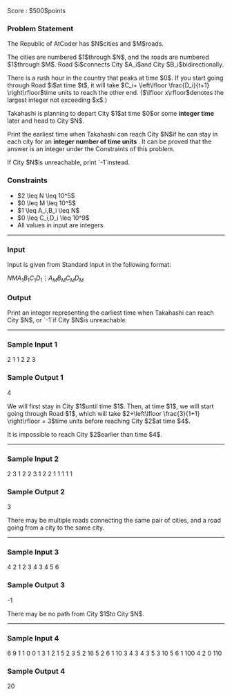 
<div>

<span>

<span>

<p>
Score : $500$points
</p>

<div>

<section>

### **Problem Statement**

<p>
The Republic of AtCoder has $N$cities and $M$roads.
</p>

<p>
The cities are numbered $1$through $N$, and the roads are numbered $1$through $M$. Road $i$connects City $A_i$and City $B_i$bidirectionally.
</p>

<p>
There is a rush hour in the country that peaks at time $0$. If you start going through Road $i$at time $t$, it will take $C_i+ \left\lfloor \frac{D_i}{t+1} \right\rfloor$time units to reach the other end. ($\lfloor x\rfloor$denotes the largest integer not exceeding $x$.)
</p>

<p>
Takahashi is planning to depart City $1$at time $0$or some 
<strong>
integer time
</strong>
later and head to City $N$.
</p>

<p>
Print the earliest time when Takahashi can reach City $N$if he can stay in each city for an 
<strong>
integer number of time units
</strong>
. It can be proved that the answer is an integer under the Constraints of this problem.
</p>

<p>
If City $N$is unreachable, print `-1`instead.
</p>

</section>

</div>

<div>

<section>

### **Constraints**

<ul>

<li>
$2 \leq N \leq 10^5$
</li>

<li>
$0 \leq M \leq 10^5$
</li>

<li>
$1 \leq A_i,B_i \leq N$
</li>

<li>
$0 \leq C_i,D_i \leq 10^9$
</li>

<li>
All values in input are integers.
</li>

</ul>

</section>

</div>

---

<div>

<div>

<section>

### **Input**

<p>
Input is given from Standard Input in the following format:
</p>

<div>

$N$$M$$A_1$$B_1$$C_1$$D_1$$\vdots$$A_M$$B_M$$C_M$$D_M$
</div>

</section>

</div>

<div>

<section>

### **Output**

<p>
Print an integer representing the earliest time when Takahashi can reach City $N$, or `-1`if City $N$is unreachable.
</p>

</section>

</div>

</div>

---

<div>

<section>

### **Sample Input 1**

<div>

2 1
1 2 2 3

</div>

</section>

</div>

<div>

<section>

### **Sample Output 1**

<div>

4

</div>

<p>
We will first stay in City $1$until time $1$. Then, at time $1$, we will start going through Road $1$, which will take $2+\left\lfloor \frac{3}{1+1} \right\rfloor = 3$time units before reaching City $2$at time $4$.
</p>

<p>
It is impossible to reach City $2$earlier than time $4$.
</p>

</section>

</div>

---

<div>

<section>

### **Sample Input 2**

<div>

2 3
1 2 2 3
1 2 2 1
1 1 1 1

</div>

</section>

</div>

<div>

<section>

### **Sample Output 2**

<div>

3

</div>

<p>
There may be multiple roads connecting the same pair of cities, and a road going from a city to the same city.
</p>

</section>

</div>

---

<div>

<section>

### **Sample Input 3**

<div>

4 2
1 2 3 4
3 4 5 6

</div>

</section>

</div>

<div>

<section>

### **Sample Output 3**

<div>

-1

</div>

<p>
There may be no path from City $1$to City $N$.
</p>

</section>

</div>

---

<div>

<section>

### **Sample Input 4**

<div>

6 9
1 1 0 0
1 3 1 2
1 5 2 3
5 2 16 5
2 6 1 10
3 4 3 4
3 5 3 10
5 6 1 100
4 2 0 110

</div>

</section>

</div>

<div>

<section>

### **Sample Output 4**

<div>

20

</div>

</section>

</div>

</span>

</span>

</div>
